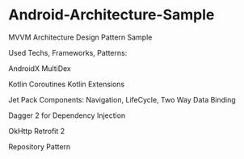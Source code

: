 # Android-Architecture-Sample
MVVM Architecture Design Pattern Sample

Used Techs, Frameworks, Patterns:

AndroidX
MultiDex

Kotlin Coroutines
Kotlin Extensions

Jet Pack Components: Navigation, LifeCycle, Two Way Data Binding

Dagger 2 for Dependency Injection

OkHttp
Retrofit 2

Repository Pattern
